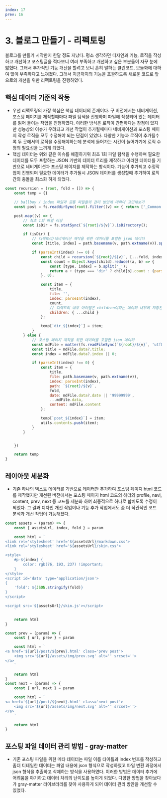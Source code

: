 ```yaml
---
index: 17
prev: 16
---
```


# 3. 블로그 만들기 - 리펙토링
블로그를 만들기 시작한지 한달 정도 지났다.
평소 생각하던 디자인과 기능, 로직을 작성하고 개선하고 포스팅글을 적다보니 여러 부족하고 개선하고 싶은 부분들이 자꾸 눈에 밟혔다.
그래서 추가적인 기능 개선을 할려고 보니 흔히 말하는 클린코드, 모듈화에 대하여 많이 부족하다고 느껴졌다. 그래서 지금까지의 기능을 포괄하도록 새로운 코드로 앞으로의 개선을 위한 리팩토링을 진행하였다.

## 핵심 데이터 기준의 작동
- 우선 리팩토링의 가장 핵심은 핵심 데이터의 존재이다.
구 버전에서는 네비게이션, 포스팅 페이지를 제작할때마다 파일 탐색을 진행하며 파일에 작성되어 있는 데이터를 읽어 들이는 작업을 진행하였다. 이러한 방식은 로직이 간편하다는 장점이 있지만 성능상의 이슈가 우려되고 개선 작업이 추가될때마다 네비게이션과 포스팅 페이지 작성 로직을 모두 수정해야 되는 단점이 있었다.
다양한 기능과 로직이 추가될수록 두 곳에서의 로직을 수정해야하는데 분석에 들어가는 시간이 늘어가기에 로직 수정의 필요성을 느끼게 되었다.
- 핵심 데이터는 위와 같은 이슈를 해결하기위 최초 1회 파일 탐색을 수행하며 필요한 데이터를 모두 포함하는 JSON 기반의 데이터 트리를 제작하고 이러한 데이터를 기반으로 네비게이션과 포스팅 페이지를 제작하는 방식이다.
기능이 추가되고 수정작업이 진행되며 필요한 데이터가 추가될시 JSON 데이터를 생성할때 추가하여 로직간의 충돌을 최소화 하게 되었다.

```js
const recursion = (root, fold = []) => {
    const temp = {}

    // ballboy / index 파일과 공통 파일들의 관리 방안에 대하여 고민해보기
    const post = fs.readdirSync(root).filter((v) => { return ['_Common', 'index.md'].indexOf(v) < 0 })

    post.map((v) => {
        // 최초 1회 파일 리딩
        const isDir = fs.statSync(`${root}/${v}`).isDirectory();

        if (isDir) {
            // 디렉토리/네비게이션 제작을 위한 데이터를 포함한 json 데이터
            const [title, index] = path.basename(v, path.extname(v)).split('_');

            if (parseInt(index) !== 0) {
                const child = recursion(`${root}/${v}`, [...fold, index]);
                const count = Object.keys(child).reduce((a, b) => {
                    const [type, index] = b.split('_');
                    return a + (type === 'dir' ? child[b].count : (parseInt(index) === 0 ? 0 : 1));
                }, 0);

                const item = {
                    title,
                    file: '',
                    index: parseInt(index),
                    count,
                    // 디렉토리 내부 아이템은 children이라는 데이터 내부에 저장된다.
                    children: { ...child }
                };

                temp[`dir_${index}`] = item;
            }
        } else {
            // 포스팅 페이지 제작을 위한 데이터를 포함한 json 데이터
            const mdFile = matter(fs.readFileSync(`${root}/${v}`, 'utf8').trim());
            const title = mdFile.data?.title;
            const index = mdFile.data?.index || 0;

            if (parseInt(index) !== 0) {
                const item = {
                    title,
                    file: path.basename(v, path.extname(v)),
                    index: parseInt(index),
                    path: `${root}/${v}`,
                    fold,
                    date: mdFile.data?.date || '99999999',
                    ...mdFile.data,
                    content: mdFile.content
                };

                temp[`post_${index}`] = item;
                utils.contents.push(item);
            }
        }


    })

    return temp
}
```

## 레이아웃 세분화
- 기존 하나의 텍스트 데이터를 기반으로 데이터만 추가하여 포스팅 페이지 html 코드를 제작했지만 개선된 버전에서는 포스팅 페이지 html 코드의 헤더와 profile, navi, content, prev, next 등 코드를 세분화 하여 최종적으로 하나로 합치도록 수정이 되었다.
그 결과 디자인 개선 작업이나 기능 추가 작업에서도 좀 더 직관적인 코드 분석과 개선 작업이 가능해졌다.

~~~js
const assets = (param) => {
    const { assetsUrl, index, fold } = param

    const html = `
<link rel='stylesheet' href='${assetsUrl}/markdown.css'>
<link rel='stylesheet' href='${assetsUrl}/skin.css'>

<style>
    #p-${index} {
        color: rgb(76, 193, 237) !important;
    }
</style>
<script id='data' type='application/json'>
{
    'fold': ${JSON.stringify(fold)}
}
</script>

<script src='${assetsUrl}/skin.js'></script>
    `

    return html
}

const prev = (param) => {
    const { url, prev } = param

    const html = `
<a href='${url}/post/${prev}.html' class='prev post'>
    <img src='${url}/assets/img/prev.svg' alt='' srcset=''>
</a>
    `

    return html
}
const next = (param) => {
    const { url, next } = param

    const html = `
<a href='${url}/post/${next}.html' class='next post'>
    <img src='${url}/assets/img/next.svg' alt='' srcset=''>
</a>
    `

    return html
}
~~~

## 포스팅 파일 데이터 관리 방법 - gray-matter
- 기존 포스팅 파일을 위한 메타 데이터는 파일 이름 타이틀과 index 번호를 작성하고 좀더 디테일한 데이터는 파일 내용에 json 형식으로 작성하였고 파일 변환 과정에서 json 형식을 추출하고 삭제하는 방식을 사용하였다. 이러한 방법은 데이터 추가에 어려움을 야기하고 데이터 처리의 난이도를 높이게 되었다.
다양한 방법을 찾아보다가 gray-matter 라이브러리를 찾아 사용하게 되어 데이터 관리 방안을 개선할 수 있었다.